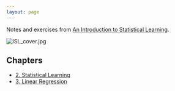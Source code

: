 ```yaml
---
layout: page
---
```


Notes and exercises from 
[An Introduction to Statistical Learning](https://www-bcf.usc.edu/~gareth/ISL/).


![ISL_cover.jpg]({{site.baseurl}}/public/ISL_cover.jpg)


## Chapters

- [2. Statistical Learning]({{site.baseurl}}/ch02_statistical_learning)
- [3. Linear Regression]({{site.baseurl}}/ch03_linear_regression)

